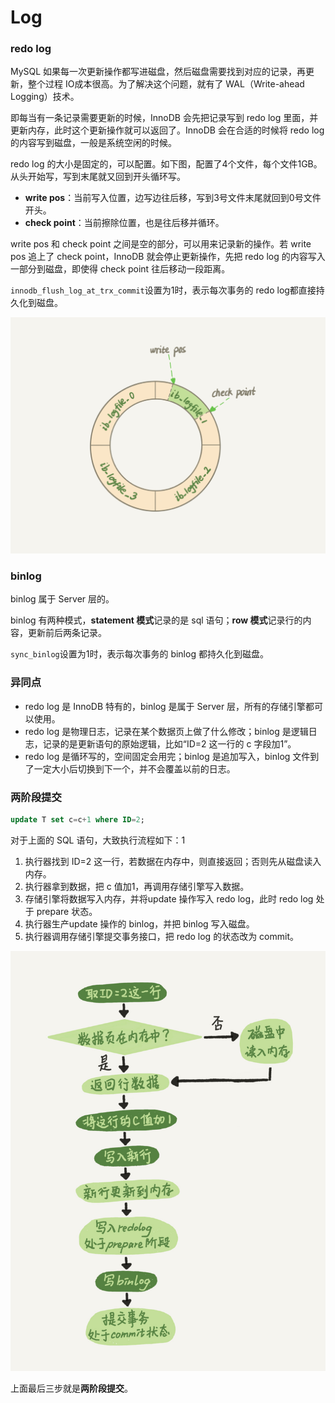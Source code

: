 # Log

### redo log

MySQL 如果每一次更新操作都写进磁盘，然后磁盘需要找到对应的记录，再更新，整个过程 IO成本很高。为了解决这个问题，就有了 WAL（Write-ahead Logging）技术。

即每当有一条记录需要更新的时候，InnoDB 会先把记录写到 redo log 里面，并更新内存，此时这个更新操作就可以返回了。InnoDB 会在合适的时候将 redo log 的内容写到磁盘，一般是系统空闲的时候。

redo log 的大小是固定的，可以配置。如下图，配置了4个文件，每个文件1GB。从头开始写，写到末尾就又回到开头循环写。

* **write pos**：当前写入位置，边写边往后移，写到3号文件末尾就回到0号文件开头。
* **check point**：当前擦除位置，也是往后移并循环。

write pos 和 check point 之间是空的部分，可以用来记录新的操作。若 write pos 追上了 check point，InnoDB 就会停止更新操作，先把 redo log 的内容写入一部分到磁盘，即使得 check point 往后移动一段距离。

`innodb_flush_log_at_trx_commit`设置为1时，表示每次事务的 redo log都直接持久化到磁盘。

![](../../.gitbook/assets/image%20%285%29.png)

### binlog

binlog 属于 Server 层的。

binlog 有两种模式，**statement 模式**记录的是 sql 语句；**row 模式**记录行的内容，更新前后两条记录。

`sync_binlog`设置为1时，表示每次事务的 binlog 都持久化到磁盘。

### 异同点

* redo log 是 InnoDB 特有的，binlog 是属于 Server 层，所有的存储引擎都可以使用。
* redo log 是物理日志，记录在某个数据页上做了什么修改；binlog 是逻辑日志，记录的是更新语句的原始逻辑，比如“ID=2 这一行的 c 字段加1”。
* redo log 是循环写的，空间固定会用完；binlog 是追加写入，binlog 文件到了一定大小后切换到下一个，并不会覆盖以前的日志。

### 两阶段提交

```sql
update T set c=c+1 where ID=2;
```

对于上面的 SQL 语句，大致执行流程如下：1

1. 执行器找到 ID=2 这一行，若数据在内存中，则直接返回；否则先从磁盘读入内存。
2. 执行器拿到数据，把 c 值加1，再调用存储引擎写入数据。
3. 存储引擎将数据写入内存，并将update 操作写入 redo log，此时 redo log 处于 prepare 状态。
4. 执行器生产update 操作的 binlog，并把 binlog 写入磁盘。
5. 执行器调用存储引擎提交事务接口，把 redo log 的状态改为 commit。

![](../../.gitbook/assets/image%20%28142%29.png)

上面最后三步就是**两阶段提交**。


